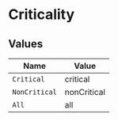 # Criticality


## Values

| Name          | Value         |
| ------------- | ------------- |
| `Critical`    | critical      |
| `NonCritical` | nonCritical   |
| `All`         | all           |